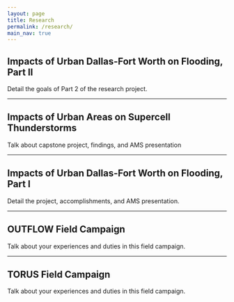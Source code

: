 ```yaml
---
layout: page
title: Research
permalink: /research/
main_nav: true
---
```


<h2 id="headings">Impacts of Urban Dallas-Fort Worth on Flooding, Part II</h2>
<p>Detail the goals of Part 2 of the research project.</p>

<hr>

<h2 id="headings">Impacts of Urban Areas on Supercell Thunderstorms</h2>
<p> Talk about capstone project, findings, and AMS presentation</p>

<hr>

<h2 id="headings">Impacts of Urban Dallas-Fort Worth on Flooding, Part I</h2>
<p> Detail the project, accomplishments, and AMS presentation.</p>

<hr>

<h2 id="headings">OUTFLOW Field Campaign</h2>
<p> Talk about your experiences and duties in this field campaign.</p>

<hr>

<h2 id="headings">TORUS Field Campaign</h2>
<p> Talk about your experiences and duties in this field campaign.</p>
